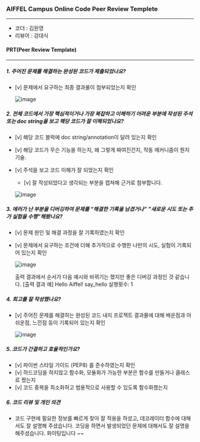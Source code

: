 ### AIFFEL Campus Online Code Peer Review Templete
---
- 코더 : 김원영
- 리뷰어 : 강대식
  
#### PRT(Peer Review Template)
---
##### 1. 주어진 문제를 해결하는 완성된 코드가 제출되었나요?

  - [v] 문제에서 요구하는 최종 결과물이 첨부되었는지 확인
    
     ![image](https://github.com/timothy2077/1st-Rep/assets/169737731/40a20aeb-c49a-41ff-ac51-e11a5ab4221a)

    
##### 2. 전체 코드에서 가장 핵심적이거나 가장 복잡하고 이해하기 어려운 부분에 작성된 주석 또는 doc string을 보고 해당 코드가 잘 이해되었나요?

  - [v] 해당 코드 블럭에 doc string/annotation이 달려 있는지 확인
  - [v] 해당 코드가 무슨 기능을 하는지, 왜 그렇게 짜여진건지, 작동 메커니즘이 뭔지 기술.
  - [v] 주석을 보고 코드 이해가 잘 되었는지 확인
    - [v] 잘 작성되었다고 생각되는 부분을 캡쳐해 근거로 첨부합니다.

    ![image](https://github.com/timothy2077/1st-Rep/assets/169737731/ac0cd5a6-21f3-4b15-b467-e51b97254f5c)

    
##### 3. 에러가 난 부분을 디버깅하여 문제를 “해결한 기록을 남겼거나” ”새로운 시도 또는 추가 실험을 수행”해봤나요?

  - [v] 문제 원인 및 해결 과정을 잘 기록하였는지 확인
  - [v] 문제에서 요구하는 조건에 더해 추가적으로 수행한 나만의 시도, 실험이 기록되어 있는지 확인

    ![image](https://github.com/timothy2077/1st-Rep/assets/169737731/ed8554b7-4c97-4e34-8be4-8dfa830f73aa)

    출력 결과에서 순서가 다음 예시와 바뀌기는 했지만 좋은 디버깅 과정인 것 같습니다.
    [출력 결과 예]
    Hello Aiffel!
    say_hello 실행횟수: 1
     
    
##### 4. 회고를 잘 작성했나요?

  - [v] 주어진 문제를 해결하는 완성된 코드 내지 프로젝트 결과물에 대해 배운점과 아쉬운점, 느낀점 등이 기록되어 있는지 확인

    ![image](https://github.com/timothy2077/1st-Rep/assets/169737731/ff946d23-c0dc-4d81-bcf0-0baabcad9b87)

          
##### 5. 코드가 간결하고 효율적인가요?

  - [v] 파이썬 스타일 가이드 (PEP8) 를 준수하였는지 확인
  - [v] 하드코딩을 하지않고 함수화, 모듈화가 가능한 부분은 함수를 만들거나 클래스로 짰는지
  - [v] 코드 중복을 최소화하고 범용적으로 사용할 수 있도록 함수화했는지

##### 6. 코드 리뷰 및 개인 의견
  - 코드 구현에 필요한 정보를 빠르게 찾아 잘 적용을 하셨고, 데코레이터 함수에 대해서도 잘 설명해 주셨습니다. 코딩을 하면서 발생되었던
    문제에 대해서도 잘 설명을 해주셨습니다. 화이팅입니다 ~~
  
